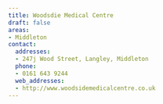 ```yaml
---
title: Woodsdie Medical Centre
draft: false
areas:
- Middleton
contact:
  addresses:
  - 247j Wood Street, Langley, Middleton
  phone:
  - 0161 643 9244
  web_addresses:
  - http://www.woodsidemedicalcentre.co.uk
---
```


